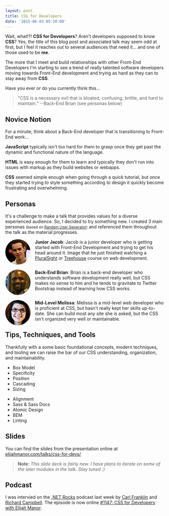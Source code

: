 ```yaml
---
layout: post
title: CSS for Developers
date: '2015-06-03 05:30:00'
---
```


Wait, what!?! __CSS for Developers__? Aren't developers supposed to know **CSS**? Yes, the title of this blog post and associated talk may seem odd at first, but I feel it reaches out to several audiences that need it... and one of those used to be **me**.

The more that I meet and build relationships with other Front-End Developers I'm starting to see a trend of really talented software developers moving towards Front-End development and trying as hard as they can to stay away from **CSS**.

Have you ever or do you currently think this...

> "CSS is a necessary evil that is bloated, confusing, brittle, and hard to maintain." --Back-End Brian (see personas below)

## Novice Notion

For a minute, think about a Back-End developer that is transitioning to Front-End work...

**JavaScript** typically isn't too hard for them to grasp once they get past the dynamic and functional nature of the language.

**HTML** is easy enough for them to learn and typically they don't run into issues with markup as they build websites or webapps.

**CSS** seemed simple enough when going through a quick tutorial, but once they started trying to style something according to design it quickly become frustrating and overwhelming.

## Personas

It's a challenge to make a talk that provides values for a diverse experienced audience. So, I decided to try something new. I created 3 main personas <small>(based on <a href="https://randomuser.me/">Random User Generator</a>)</small> and referenced them throughout the talk as the material progresses.

<div class="clearfix" style="margin-bottom: 2em;"><img src="/assets/images/2015/Jun/junior-jacob.jpg" style="float: left; margin-right: 1em; border-radius: 50%;" /> <strong>Junior Jacob</strong>: Jacob is a junior developer who is getting started with Front-End Development and trying to get his head around it. Image that he just finished watching a <a href="http://www.pluralsight.com/" target="_blank">PluralSight</a> or <a href="https://teamtreehouse.com/" target="_blank">Treehouse</a> course on web development.</div>

<div class="clearfix" style="margin-bottom: 2em;"><img src="/assets/images/2015/Jun/back-end-brian.jpg" style="float: left; margin-right: 1em; border-radius: 50%;" /> <strong>Back-End Brian</strong>: Brian is a back-end developer who understands software development really well, but CSS makes no sense to him and he tends to gravitate to Twitter Bootstrap instead of learning how CSS works.</div>

<div class="clearfix" style="margin-bottom: 2em;"><img src="/assets/images/2015/Jun/mid-level-melissa.jpg" style="float: left; margin-right: 1em; border-radius: 50%;" /> <strong>Mid-Level Melissa</strong>: Melissa is a mid-level web developer who is proficient at CSS, but hasn't really kept her skills up-to-date. She can build most any site she is asked, but the CSS isn't organized very well or maintainable.</div>

## Tips, Techniques, and Tools

Thankfully with a some basic foundational concepts, modern techniques, and tooling we can raise the bar of our CSS understanding, organization, and maintainability.

<div class="flex-container">
  <ul class="flex-item">
    <li>Box Model</li>
    <li>Specificity</li>
    <li>Position</li>
    <li>Cascading</li>
    <li>Sizing</li>
  </ul>
  <ul class="flex-item">
    <li>Alignment</li>
    <li>Sass &amp; Sass Docs</li>
    <li>Atomic Design</li>
    <li>BEM</li>
    <li>Linting</li>
  </ul>
</div>

## Slides

You can find the slides from the presentation online at [elijahmanor.com/talks/css-for-devs/](http://elijahmanor.com/talks/css-for-devs/)

> **Note**: _This slide deck is fairly new. I have plans to iterate on some of the later modules in the talk. Stay tuned :)_

## Podcast

I was intervied on the [.NET Rocks](http://www.dotnetrocks.com/default.aspx?showNum=1147) podcast last week by [Carl Franklin](https://twitter.com/carlfranklin) and [Richard Campbell](https://twitter.com/richcampbell). The episode is now online [#1147: CSS for Developers with Elijah Manor](http://www.dotnetrocks.com/default.aspx?showNum=1147).
